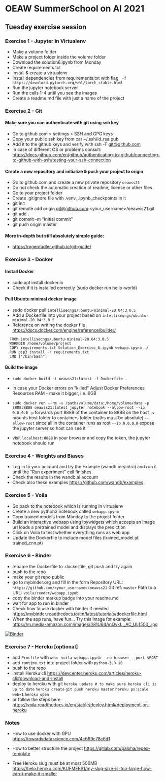 # OEAW SummerSchool on AI 2021
## Tuesday exercise session

### Exercise 1 - Jupyter in Virtualenv

* Make a volume folder
* Make a project folder inside the volume folder
* Download the solution6.ipynb from Monday
* Create requirements.txt
* Install & create a virtualenv
* Install dependencies from requirements.txt with flag ` -f https://download.pytorch.org/whl/torch_stable.html`
* Run the jupyter notebook server
* Run the cells 1-4 until you see the images
* Create a readme.md file with just a name of the project

### Exercise 2 - Git
#### Make sure you can authenticate with git using ssh key

* Go to github.com > settings > SSH and GPG keys
* Copy your public ssh key from cat ~/.ssh/id_rsa.pub
* Add it to the github keys and verify with ssh -T git@github.com
* In case of different OS or problems consult:
https://docs.github.com/en/github/authenticating-to-github/connecting-to-github-with-ssh/testing-your-ssh-connection

#### Create a new repository and initialize & push your project to origin

* Go to github.com and create a new private repository `oeawss21`
* Do not check the automatic creation of readme, license or other files
* Go to your project folder
* Create .gitignore file with .venv, .ipynb_checkpoints in it
* git init
* git remote add origin git@github.com:<your_username>/oeawss21.git
* git add .
* git commit -m "Initial commit"
* git push origin master

#### More in-depth but still absolutely simple guide:

* https://rogerdudler.github.io/git-guide/

### Exercise 3 - Docker

#### Install Docker

* sudo apt install docker.io
* Check if it is installed correctly (sudo docker run hello-world)

#### Pull Ubuntu minimal docker image

* sudo docker pull `intelliseqngs/ubuntu-minimal-20.04:3.0.5`
* Add a Dockerfile into your project based on `intelliseqngs/ubuntu-minimal-20.04:3.0.5`
* Reference on writing the docker file https://docs.docker.com/engine/reference/builder/
```
  FROM intelliseqngs/ubuntu-minimal-20.04:3.0.5
  WORKDIR /home/volume/project
  COPY requirements.txt Solution_Exercise_6.ipynb webapp.ipynb ./
  RUN pip3 install -r requirements.txt
  CMD ["/bin/bash"]
```
#### Build the image

* `sudo docker build -t oeawss21:latest -f Dockerfile .`
* In case your Docker errors on "killed" Adjust Docker Preferences Resources RAM - make it bigger, i.e. 6GB
* `sudo docker run --rm -v /path/volume/data:/home/volume/data -p 8888:8888 oeawss21:latest jupyter notebook --allow-root --ip 0.0.0.0`
  `-p` forwards port 8888 of the container to 8888 on the host
  `-v` mounts host folder to containers folder (paths must be absolute)
  `--allow-root` since all in the container runs as root
  `--ip 0.0.0.0` expose the jupyter server so host can see it

* visit `localhost:8888` in your browser and copy the token, the jupyter notebook should run


### Exercise 4 - Weights and Biases

* Log in to your account and try the Example (wandb.me/intro) and run it until the "Run experiment" cell finishes
* Check the results in the wandb.ai account
* Check also these examples https://github.com/wandb/examples

### Exercise 5 - Voila

* Go back to the notebook which is running in virtualenv
* Create a new python3 notebook called `webapp.ipynb`
* Copy trained models from Monday to the project folder
* Build an interactive webapp using ipywidgets which accepts an image url loads a pretrained model and displays the prediction
* Click on Voila to test whether everything runs as web app
* Update the Dockerfile to include model files (trained_model.pt trained_cnn.pt)

### Exercise 6 - Binder

* rename the Dockerfile to .dockerfile, git push and try again
* push to the repo
* make your git repo public
* go to mybinder.org and fill in the form
  Repository URL: `https://github.com/<your_username>/oeawss21`
  Git ref: `master`
  Path to a URL: `voila/render/webapp.ipynb`
* copy the binder markup badge into your readme.md
* wait for app to run in binder
* Check how to use docker with binder if needed
  https://mybinder.readthedocs.io/en/latest/tutorials/dockerfile.html
* When the app runs, have fun...
  Try this image for example: https://m.media-amazon.com/images/I/81U64AnQvkL._AC_UL1500_.jpg


[![Binder](https://mybinder.org/badge_logo.svg)](https://mybinder.org/v2/gh/paloha/oeawss21/master?filepath=voila%2Frender%2Fwebapp.ipynb)

### Exercise 7 - Heroku [optional]

* add `Procfile` with `web: voila webapp.ipynb --no-browser --port $PORT`
* add `runtime.txt` into project folder with `python-3.8.10`
* push to the repo
* install Heroku cli https://devcenter.heroku.com/articles/heroku-cli#download-and-install
* deploy to heroku with git
  `heroku update # to make sure heroku cli is up to date`
  `heroku create`
  `git push heroku master`
  `heroku ps:scale web=1`
  `heroku open`
* or follow the steps here https://voila.readthedocs.io/en/stable/deploy.html#deployment-on-heroku


### Notes
* How to use docker with GPU
https://towardsdatascience.com/4c699c78c6d1

* How to better structure the project
https://gitlab.com/paloha/repex-template

* Free Heroku slug must be at most 500MB
https://help.heroku.com/KUFMEES1/my-slug-size-is-too-large-how-can-i-make-it-smaller

